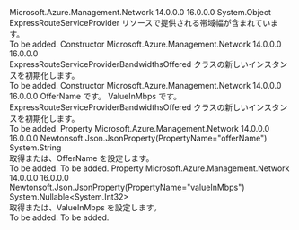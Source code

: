 <Type Name="ExpressRouteServiceProviderBandwidthsOffered" FullName="Microsoft.Azure.Management.Network.Models.ExpressRouteServiceProviderBandwidthsOffered">
  <TypeSignature Language="C#" Value="public class ExpressRouteServiceProviderBandwidthsOffered" />
  <TypeSignature Language="ILAsm" Value=".class public auto ansi beforefieldinit ExpressRouteServiceProviderBandwidthsOffered extends System.Object" />
  <TypeSignature Language="DocId" Value="T:Microsoft.Azure.Management.Network.Models.ExpressRouteServiceProviderBandwidthsOffered" />
  <TypeSignature Language="VB.NET" Value="Public Class ExpressRouteServiceProviderBandwidthsOffered" />
  <TypeSignature Language="F#" Value="type ExpressRouteServiceProviderBandwidthsOffered = class" />
  <AssemblyInfo>
    <AssemblyName>Microsoft.Azure.Management.Network</AssemblyName>
    <AssemblyVersion>14.0.0.0</AssemblyVersion>
    <AssemblyVersion>16.0.0.0</AssemblyVersion>
  </AssemblyInfo>
  <Base>
    <BaseTypeName>System.Object</BaseTypeName>
  </Base>
  <Interfaces />
  <Docs>
    <summary>
            ExpressRouteServiceProvider リソースで提供される帯域幅が含まれています。
            </summary>
    <remarks>To be added.</remarks>
  </Docs>
  <Members>
    <Member MemberName=".ctor">
      <MemberSignature Language="C#" Value="public ExpressRouteServiceProviderBandwidthsOffered ();" />
      <MemberSignature Language="ILAsm" Value=".method public hidebysig specialname rtspecialname instance void .ctor() cil managed" />
      <MemberSignature Language="DocId" Value="M:Microsoft.Azure.Management.Network.Models.ExpressRouteServiceProviderBandwidthsOffered.#ctor" />
      <MemberSignature Language="VB.NET" Value="Public Sub New ()" />
      <MemberType>Constructor</MemberType>
      <AssemblyInfo>
        <AssemblyName>Microsoft.Azure.Management.Network</AssemblyName>
        <AssemblyVersion>14.0.0.0</AssemblyVersion>
        <AssemblyVersion>16.0.0.0</AssemblyVersion>
      </AssemblyInfo>
      <Parameters />
      <Docs>
        <summary>
            ExpressRouteServiceProviderBandwidthsOffered クラスの新しいインスタンスを初期化します。
            </summary>
        <remarks>To be added.</remarks>
      </Docs>
    </Member>
    <Member MemberName=".ctor">
      <MemberSignature Language="C#" Value="public ExpressRouteServiceProviderBandwidthsOffered (string offerName = null, Nullable&lt;int&gt; valueInMbps = null);" />
      <MemberSignature Language="ILAsm" Value=".method public hidebysig specialname rtspecialname instance void .ctor(string offerName, valuetype System.Nullable`1&lt;int32&gt; valueInMbps) cil managed" />
      <MemberSignature Language="DocId" Value="M:Microsoft.Azure.Management.Network.Models.ExpressRouteServiceProviderBandwidthsOffered.#ctor(System.String,System.Nullable{System.Int32})" />
      <MemberSignature Language="VB.NET" Value="Public Sub New (Optional offerName As String = null, Optional valueInMbps As Nullable(Of Integer) = null)" />
      <MemberSignature Language="F#" Value="new Microsoft.Azure.Management.Network.Models.ExpressRouteServiceProviderBandwidthsOffered : string * Nullable&lt;int&gt; -&gt; Microsoft.Azure.Management.Network.Models.ExpressRouteServiceProviderBandwidthsOffered" Usage="new Microsoft.Azure.Management.Network.Models.ExpressRouteServiceProviderBandwidthsOffered (offerName, valueInMbps)" />
      <MemberType>Constructor</MemberType>
      <AssemblyInfo>
        <AssemblyName>Microsoft.Azure.Management.Network</AssemblyName>
        <AssemblyVersion>14.0.0.0</AssemblyVersion>
        <AssemblyVersion>16.0.0.0</AssemblyVersion>
      </AssemblyInfo>
      <Parameters>
        <Parameter Name="offerName" Type="System.String" />
        <Parameter Name="valueInMbps" Type="System.Nullable&lt;System.Int32&gt;" />
      </Parameters>
      <Docs>
        <param name="offerName">OfferName です。</param>
        <param name="valueInMbps">ValueInMbps です。</param>
        <summary>
            ExpressRouteServiceProviderBandwidthsOffered クラスの新しいインスタンスを初期化します。
            </summary>
        <remarks>To be added.</remarks>
      </Docs>
    </Member>
    <Member MemberName="OfferName">
      <MemberSignature Language="C#" Value="public string OfferName { get; set; }" />
      <MemberSignature Language="ILAsm" Value=".property instance string OfferName" />
      <MemberSignature Language="DocId" Value="P:Microsoft.Azure.Management.Network.Models.ExpressRouteServiceProviderBandwidthsOffered.OfferName" />
      <MemberSignature Language="VB.NET" Value="Public Property OfferName As String" />
      <MemberSignature Language="F#" Value="member this.OfferName : string with get, set" Usage="Microsoft.Azure.Management.Network.Models.ExpressRouteServiceProviderBandwidthsOffered.OfferName" />
      <MemberType>Property</MemberType>
      <AssemblyInfo>
        <AssemblyName>Microsoft.Azure.Management.Network</AssemblyName>
        <AssemblyVersion>14.0.0.0</AssemblyVersion>
        <AssemblyVersion>16.0.0.0</AssemblyVersion>
      </AssemblyInfo>
      <Attributes>
        <Attribute>
          <AttributeName>Newtonsoft.Json.JsonProperty(PropertyName="offerName")</AttributeName>
        </Attribute>
      </Attributes>
      <ReturnValue>
        <ReturnType>System.String</ReturnType>
      </ReturnValue>
      <Docs>
        <summary>
            取得または、OfferName を設定します。
            </summary>
        <value>To be added.</value>
        <remarks>To be added.</remarks>
      </Docs>
    </Member>
    <Member MemberName="ValueInMbps">
      <MemberSignature Language="C#" Value="public Nullable&lt;int&gt; ValueInMbps { get; set; }" />
      <MemberSignature Language="ILAsm" Value=".property instance valuetype System.Nullable`1&lt;int32&gt; ValueInMbps" />
      <MemberSignature Language="DocId" Value="P:Microsoft.Azure.Management.Network.Models.ExpressRouteServiceProviderBandwidthsOffered.ValueInMbps" />
      <MemberSignature Language="VB.NET" Value="Public Property ValueInMbps As Nullable(Of Integer)" />
      <MemberSignature Language="F#" Value="member this.ValueInMbps : Nullable&lt;int&gt; with get, set" Usage="Microsoft.Azure.Management.Network.Models.ExpressRouteServiceProviderBandwidthsOffered.ValueInMbps" />
      <MemberType>Property</MemberType>
      <AssemblyInfo>
        <AssemblyName>Microsoft.Azure.Management.Network</AssemblyName>
        <AssemblyVersion>14.0.0.0</AssemblyVersion>
        <AssemblyVersion>16.0.0.0</AssemblyVersion>
      </AssemblyInfo>
      <Attributes>
        <Attribute>
          <AttributeName>Newtonsoft.Json.JsonProperty(PropertyName="valueInMbps")</AttributeName>
        </Attribute>
      </Attributes>
      <ReturnValue>
        <ReturnType>System.Nullable&lt;System.Int32&gt;</ReturnType>
      </ReturnValue>
      <Docs>
        <summary>
            取得または、ValueInMbps を設定します。
            </summary>
        <value>To be added.</value>
        <remarks>To be added.</remarks>
      </Docs>
    </Member>
  </Members>
</Type>